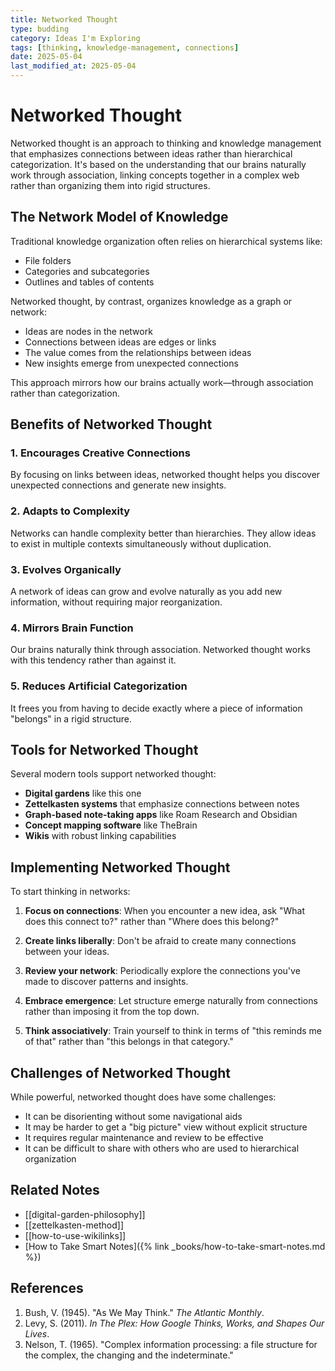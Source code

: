 ```yaml
---
title: Networked Thought
type: budding
category: Ideas I'm Exploring
tags: [thinking, knowledge-management, connections]
date: 2025-05-04
last_modified_at: 2025-05-04
---
```


# Networked Thought

Networked thought is an approach to thinking and knowledge management that emphasizes connections between ideas rather than hierarchical categorization. It's based on the understanding that our brains naturally work through association, linking concepts together in a complex web rather than organizing them into rigid structures.

## The Network Model of Knowledge

Traditional knowledge organization often relies on hierarchical systems like:

- File folders
- Categories and subcategories
- Outlines and tables of contents

Networked thought, by contrast, organizes knowledge as a graph or network:

- Ideas are nodes in the network
- Connections between ideas are edges or links
- The value comes from the relationships between ideas
- New insights emerge from unexpected connections

This approach mirrors how our brains actually work—through association rather than categorization.

## Benefits of Networked Thought

### 1. Encourages Creative Connections

By focusing on links between ideas, networked thought helps you discover unexpected connections and generate new insights.

### 2. Adapts to Complexity

Networks can handle complexity better than hierarchies. They allow ideas to exist in multiple contexts simultaneously without duplication.

### 3. Evolves Organically

A network of ideas can grow and evolve naturally as you add new information, without requiring major reorganization.

### 4. Mirrors Brain Function

Our brains naturally think through association. Networked thought works with this tendency rather than against it.

### 5. Reduces Artificial Categorization

It frees you from having to decide exactly where a piece of information "belongs" in a rigid structure.

## Tools for Networked Thought

Several modern tools support networked thought:

- **Digital gardens** like this one
- **Zettelkasten systems** that emphasize connections between notes
- **Graph-based note-taking apps** like Roam Research and Obsidian
- **Concept mapping software** like TheBrain
- **Wikis** with robust linking capabilities

## Implementing Networked Thought

To start thinking in networks:

1. **Focus on connections**: When you encounter a new idea, ask "What does this connect to?" rather than "Where does this belong?"

2. **Create links liberally**: Don't be afraid to create many connections between your ideas.

3. **Review your network**: Periodically explore the connections you've made to discover patterns and insights.

4. **Embrace emergence**: Let structure emerge naturally from connections rather than imposing it from the top down.

5. **Think associatively**: Train yourself to think in terms of "this reminds me of that" rather than "this belongs in that category."

## Challenges of Networked Thought

While powerful, networked thought does have some challenges:

- It can be disorienting without some navigational aids
- It may be harder to get a "big picture" view without explicit structure
- It requires regular maintenance and review to be effective
- It can be difficult to share with others who are used to hierarchical organization

## Related Notes

- [[digital-garden-philosophy]]
- [[zettelkasten-method]]
- [[how-to-use-wikilinks]]
- [How to Take Smart Notes]({% link _books/how-to-take-smart-notes.md %})

## References

1. Bush, V. (1945). "As We May Think." _The Atlantic Monthly_.
2. Levy, S. (2011). _In The Plex: How Google Thinks, Works, and Shapes Our Lives_.
3. Nelson, T. (1965). "Complex information processing: a file structure for the complex, the changing and the indeterminate."
